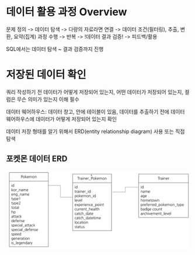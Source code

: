 # 데이터 활용 과정 Overview

문제 정의 -> 데이터 탐색 -> 다량의 자료라면 연결 -> 데이터 조건(필터링), 추출, 변환, 요약(집계) 과정 수행 -> 반복 -> !데이터 결과 검증! -> 피드백/활용

SQL에서는 데이터 탐색 ~ 결과 검증까지 진행


# 저장된 데이터 확인

쿼리 작성하기 전 데이터가 어떻게 저장되어 있는지, 어떤 데이터가 저장되어 있는지, 컬럼은 무슨 의미가 있는지 이해 필수

데이터 웨어하우스: 데이터 창고, 안에 테이블이 있음, 데이터를 추출하기 전에 데이터 웨어하우스에 데이터가 어떻게 저장되어 있는지 확인

데이터 저장 형태를 알기 위해서 ERD(entity relationship diagram) 사용 또는 직접 탐색

## 포켓몬 데이터 ERD
![포켓몬 ERD](./images/study1/IMG_02464A921F55-1.jpeg)




